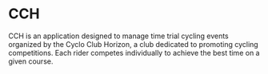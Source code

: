 # CCH
CCH is an application designed to manage time trial cycling events organized by the Cyclo Club Horizon, a club dedicated to promoting cycling competitions. Each rider competes individually to achieve the best time on a given course.
